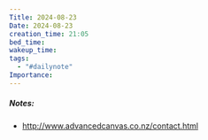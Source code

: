 ```yaml
---
Title: 2024-08-23
Date: 2024-08-23
creation_time: 21:05
bed_time: 
wakeup_time: 
tags:
  - "#dailynote"
Importance:
---
```

##### Notes:
- http://www.advancedcanvas.co.nz/contact.html
